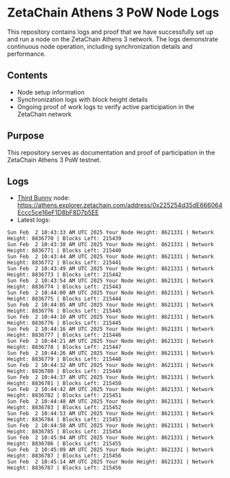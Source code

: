 # ZetaChain Athens 3 PoW Node Logs
This repository contains logs and proof that we have successfully set up and run a node on the ZetaChain Athens 3 network. The logs demonstrate continuous node operation, including synchronization details and performance.

## Contents
- Node setup information
- Synchronization logs with block height details
- Ongoing proof of work logs to verify active participation in the ZetaChain network

## Purpose
This repository serves as documentation and proof of participation in the ZetaChain Athens 3 PoW testnet.

## Logs

- [Third Bunny](https://thirdbunny.xyz/) node: https://athens.explorer.zetachain.com/address/0x225254d35dE666064Eccc5ce16eF1D8bF8D7b5EE
- Latest logs:
```
Sun Feb  2 10:43:33 AM UTC 2025 Your Node Height: 8621331 | Network Height: 8836770 | Blocks Left: 215439
Sun Feb  2 10:43:38 AM UTC 2025 Your Node Height: 8621331 | Network Height: 8836771 | Blocks Left: 215440
Sun Feb  2 10:43:44 AM UTC 2025 Your Node Height: 8621331 | Network Height: 8836772 | Blocks Left: 215441
Sun Feb  2 10:43:49 AM UTC 2025 Your Node Height: 8621331 | Network Height: 8836773 | Blocks Left: 215442
Sun Feb  2 10:43:54 AM UTC 2025 Your Node Height: 8621331 | Network Height: 8836774 | Blocks Left: 215443
Sun Feb  2 10:44:00 AM UTC 2025 Your Node Height: 8621331 | Network Height: 8836775 | Blocks Left: 215444
Sun Feb  2 10:44:05 AM UTC 2025 Your Node Height: 8621331 | Network Height: 8836776 | Blocks Left: 215445
Sun Feb  2 10:44:10 AM UTC 2025 Your Node Height: 8621331 | Network Height: 8836776 | Blocks Left: 215445
Sun Feb  2 10:44:16 AM UTC 2025 Your Node Height: 8621331 | Network Height: 8836777 | Blocks Left: 215446
Sun Feb  2 10:44:21 AM UTC 2025 Your Node Height: 8621331 | Network Height: 8836778 | Blocks Left: 215447
Sun Feb  2 10:44:26 AM UTC 2025 Your Node Height: 8621331 | Network Height: 8836779 | Blocks Left: 215448
Sun Feb  2 10:44:32 AM UTC 2025 Your Node Height: 8621331 | Network Height: 8836780 | Blocks Left: 215449
Sun Feb  2 10:44:37 AM UTC 2025 Your Node Height: 8621331 | Network Height: 8836781 | Blocks Left: 215450
Sun Feb  2 10:44:42 AM UTC 2025 Your Node Height: 8621331 | Network Height: 8836782 | Blocks Left: 215451
Sun Feb  2 10:44:48 AM UTC 2025 Your Node Height: 8621331 | Network Height: 8836783 | Blocks Left: 215452
Sun Feb  2 10:44:53 AM UTC 2025 Your Node Height: 8621331 | Network Height: 8836784 | Blocks Left: 215453
Sun Feb  2 10:44:58 AM UTC 2025 Your Node Height: 8621331 | Network Height: 8836785 | Blocks Left: 215454
Sun Feb  2 10:45:04 AM UTC 2025 Your Node Height: 8621331 | Network Height: 8836786 | Blocks Left: 215455
Sun Feb  2 10:45:09 AM UTC 2025 Your Node Height: 8621331 | Network Height: 8836787 | Blocks Left: 215456
Sun Feb  2 10:45:14 AM UTC 2025 Your Node Height: 8621331 | Network Height: 8836787 | Blocks Left: 215456
```
